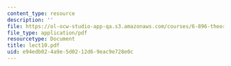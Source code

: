 ```yaml
---
content_type: resource
description: ''
file: https://ol-ocw-studio-app-qa.s3.amazonaws.com/courses/6-896-theory-of-parallel-hardware-sma-5511-spring-2004/e94edb024a9e5d0212d69eac9e728e0c_lect10.pdf
file_type: application/pdf
resourcetype: Document
title: lect10.pdf
uid: e94edb02-4a9e-5d02-12d6-9eac9e728e0c
---
```

